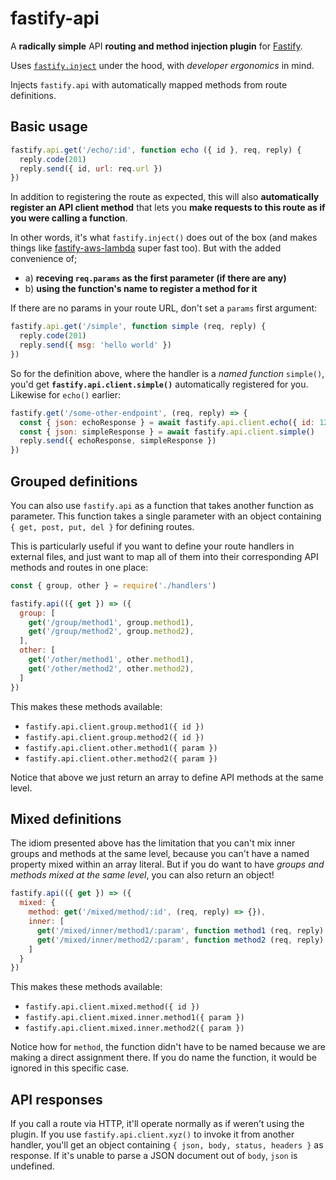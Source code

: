 # fastify-api

A **radically simple** API **routing and method injection plugin** for [Fastify](https://fastify.io).

Uses [`fastify.inject`](https://github.com/fastify/light-my-request) under the hood, with _developer ergonomics_ in mind.

Injects `fastify.api` with automatically mapped methods from route definitions.

## Basic usage

```js
fastify.api.get('/echo/:id', function echo ({ id }, req, reply) {
  reply.code(201)
  reply.send({ id, url: req.url })
})
```

In addition to registering the route as expected, this will also **automatically register an API client method** that lets you **make requests to this route as if you were calling a function**. 

In other words, it's what `fastify.inject()` does out of the box (and makes things like [fastify-aws-lambda](https://github.com/fastify/aws-lambda-fastify) super fast too). But with the added convenience of;

- a) **receving `req.params` as the first parameter (if there are any)**
- b) **using the function's name to register a method for it**

If there are no params in your route URL, don't set a `params` first argument:

```js
fastify.api.get('/simple', function simple (req, reply) {
  reply.code(201)
  reply.send({ msg: 'hello world' })
})
```


So for the definition above, where the handler is a _named function_ `simple()`, you'd get **`fastify.api.client.simple()`** automatically registered for you. Likewise for `echo()` earlier:

```js
fastify.get('/some-other-endpoint', (req, reply) => {
  const { json: echoResponse } = await fastify.api.client.echo({ id: 123 })
  const { json: simpleResponse } = await fastify.api.client.simple()
  reply.send({ echoResponse, simpleResponse })
})
```

## Grouped definitions

You can also use `fastify.api` as a function that takes another function as parameter. This function takes a single parameter with an object containing `{ get, post, put, del }` for defining routes.

This is particularly useful if you want to define your route handlers in external files, and just want to map all of them into their corresponding API methods and routes in one place:

```js
const { group, other } = require('./handlers')

fastify.api(({ get }) => ({
  group: [
    get('/group/method1', group.method1),
    get('/group/method2', group.method2),
  ],
  other: [
    get('/other/method1', other.method1),
    get('/other/method2', other.method2),
  ]
})
```

This makes these methods available:

- `fastify.api.client.group.method1({ id })`
- `fastify.api.client.group.method2({ id })`
- `fastify.api.client.other.method1({ param })`
- `fastify.api.client.other.method2({ param })`

Notice that above we just return an array to define API methods at the same level.

## Mixed definitions

The idiom presented above has the limitation that you can't mix inner groups and methods at the same level, because you can't have a named property mixed within an array literal. But if you do want to have _groups and methods mixed at the same level_, you can also return an object!

```js
fastify.api(({ get }) => ({
  mixed: {
    method: get('/mixed/method/:id', (req, reply) => {}),
    inner: [
      get('/mixed/inner/method1/:param', function method1 (req, reply) {}),
      get('/mixed/inner/method2/:param', function method2 (req, reply) {}),
    ]
  }
})
```

This makes these methods available:

- `fastify.api.client.mixed.method({ id })`
- `fastify.api.client.mixed.inner.method1({ param })`
- `fastify.api.client.mixed.inner.method2({ param })`

Notice how for `method`, the function didn't have to be named because we are making a direct assignment there. If you do name the function, it would be ignored in this specific case.

## API responses

If you call a route via HTTP, it'll operate normally as if weren't using the plugin. If you use `fastify.api.client.xyz()` to invoke it from another handler, you'll get an object containing `{ json, body, status, headers }` as response. If it's unable to parse a JSON document out of `body`, `json` is undefined.

